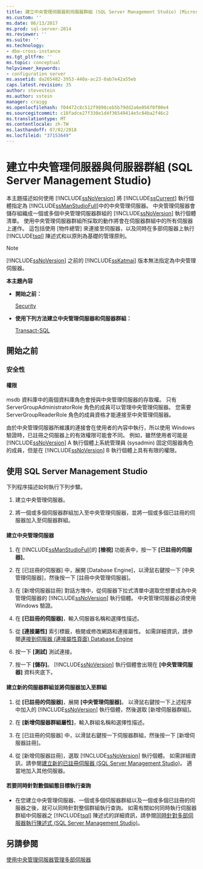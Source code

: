 ```yaml
---
title: 建立中央管理伺服器和伺服器群組 (SQL Server Management Studio) |Microsoft Docs
ms.custom: ''
ms.date: 06/13/2017
ms.prod: sql-server-2014
ms.reviewer: ''
ms.suite: ''
ms.technology:
- dbe-cross-instance
ms.tgt_pltfrm: ''
ms.topic: conceptual
helpviewer_keywords:
- configuration server
ms.assetid: da265482-3953-440a-ac23-0ab7e42a55eb
caps.latest.revision: 35
author: stevestein
ms.author: sstein
manager: craigg
ms.openlocfilehash: f04472c8c512f9898ceb5b79dd2a6e056f0f00e4
ms.sourcegitcommit: c18fadce27f330e1d4f36549414e5c84ba2f46c2
ms.translationtype: MT
ms.contentlocale: zh-TW
ms.lasthandoff: 07/02/2018
ms.locfileid: "37153649"
---
```

# <a name="create-a-central-management-server-and-server-group-sql-server-management-studio"></a>建立中央管理伺服器與伺服器群組 (SQL Server Management Studio)
  本主題描述如何使用 [!INCLUDE[ssNoVersion](../../includes/ssnoversion-md.md)] 將 [!INCLUDE[ssCurrent](../../includes/sscurrent-md.md)] 執行個體指定為 [!INCLUDE[ssManStudioFull](../../includes/ssmanstudiofull-md.md)]中的中央管理伺服器。 中央管理伺服器會儲存組織成一個或多個中央管理伺服器群組的 [!INCLUDE[ssNoVersion](../../includes/ssnoversion-md.md)] 執行個體清單。 使用中央管理伺服器群組所採取的動作將會在伺服器群組中的所有伺服器上運作。 這包括使用 [物件總管] 來連接至伺服器，以及同時在多部伺服器上執行 [!INCLUDE[tsql](../../includes/tsql-md.md)] 陳述式和以原則為基礎的管理原則。  
  
> [!NOTE]  
>  [!INCLUDE[ssNoVersion](../../includes/ssnoversion-md.md)] 之前的 [!INCLUDE[ssKatmai](../../includes/sskatmai-md.md)] 版本無法指定為中央管理伺服器。  
  
 **本主題內容**  
  
-   **開始之前：**  
  
     [Security](#Security)  
  
-   **使用下列方法建立中央管理伺服器和伺服器群組：**  
  
     [Transact-SQL](#SSMSProcedure)  
  
##  <a name="BeforeYouBegin"></a> 開始之前  
  
###  <a name="Security"></a> 安全性  
  
####  <a name="Permissions"></a> 權限  
 msdb 資料庫中的兩個資料庫角色會授與中央管理伺服器的存取權。 只有 ServerGroupAdministratorRole 角色的成員可以管理中央管理伺服器。 您需要 ServerGroupReaderRole 角色的成員資格才能連接至中央管理伺服器。  
  
 由於中央管理伺服器所維護的連接會在使用者的內容中執行，所以使用 Windows 驗證時，已註冊之伺服器上的有效權限可能會不同。 例如，雖然使用者可能是 [!INCLUDE[ssNoVersion](../../includes/ssnoversion-md.md)] A 執行個體上系統管理員 (sysadmin) 固定伺服器角色的成員，但是在 [!INCLUDE[ssNoVersion](../../includes/ssnoversion-md.md)] B 執行個體上具有有限的權限。  
  
##  <a name="SSMSProcedure"></a> 使用 SQL Server Management Studio  
 下列程序描述如何執行下列步驟。  
  
1.  建立中央管理伺服器。  
  
2.  將一個或多個伺服器群組加入至中央管理伺服器，並將一個或多個已註冊的伺服器加入至伺服器群組。  
  
#### <a name="create-a-central-management-server"></a>建立中央管理伺服器  
  
1.  在 [!INCLUDE[ssManStudioFull](../../includes/ssmanstudiofull-md.md)]的 **[檢視]** 功能表中，按一下 **[已註冊的伺服器]**。  
  
2.  在 [已註冊的伺服器] 中，展開 [Database Engine]，以滑鼠右鍵按一下 [中央管理伺服器]，然後按一下 [註冊中央管理伺服器]。  
  
3.  在 [新增伺服器註冊] 對話方塊中，從伺服器下拉式清單中選取您想要成為中央管理伺服器的 [!INCLUDE[ssNoVersion](../../includes/ssnoversion-md.md)] 執行個體。 中央管理伺服器必須使用 Windows 驗證。  
  
4.  在 **[已註冊的伺服器]**，輸入伺服器名稱和選擇性描述。  
  
5.  從 **[連接屬性]** 索引標籤，檢閱或修改網路和連接屬性。 如需詳細資訊，請參閱[連接到伺服器 &#40;連接屬性頁面&#41; Database Engine](../f1-help/connect-to-server-connection-properties-page-database-engine.md)  
  
6.  按一下 **[測試]** 測試連接。  
  
7.  按一下 **[儲存]**。 [!INCLUDE[ssNoVersion](../../includes/ssnoversion-md.md)] 執行個體會出現在 **[中央管理伺服器]** 資料夾底下。  
  
#### <a name="create-a-new-server-group-and-add-servers-to-the-group"></a>建立新的伺服器群組並將伺服器加入至群組  
  
1.  從 **[已註冊的伺服器]**，展開 **[中央管理伺服器]**。 以滑鼠右鍵按一下上述程序中加入的 [!INCLUDE[ssNoVersion](../../includes/ssnoversion-md.md)] 執行個體，然後選取 [新增伺服器群組]。  
  
2.  在 **[新增伺服器群組屬性]**，輸入群組名稱和選擇性描述。  
  
3.  在 [已註冊的伺服器] 中，以滑鼠右鍵按一下伺服器群組，然後按一下 [新增伺服器註冊]。  
  
4.  從 [新增伺服器註冊]，選取 [!INCLUDE[ssNoVersion](../../includes/ssnoversion-md.md)] 執行個體。 如需詳細資訊，請參閱[建立新的已註冊伺服器 &#40;SQL Server Management Studio&#41;](create-a-new-registered-server-sql-server-management-studio.md)。 適當地加入其他伺服器。  
  
#### <a name="to-execute-queries-against-several-configuration-targets-at-the-same-time"></a>若要同時針對數個組態目標執行查詢  
  
-   在您建立中央管理伺服器、一個或多個伺服器群組以及一個或多個已註冊的伺服器之後，就可以同時針對整個群組執行查詢。 如需有關如何同時執行伺服器群組中伺服器之 [!INCLUDE[tsql](../../includes/tsql-md.md)] 陳述式的詳細資訊，請參閱[同時針對多部伺服器執行陳述式 &#40;SQL Server Management Studio&#41;](execute-statements-against-multiple-servers-simultaneously.md)。  
  
## <a name="see-also"></a>另請參閱  
 [使用中央管理伺服器管理多部伺服器](../../relational-databases/administer-multiple-servers-using-central-management-servers.md)  
  
  
